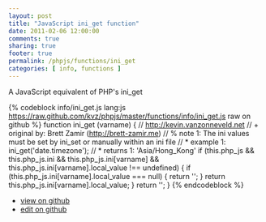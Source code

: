 ```yaml
---
layout: post
title: "JavaScript ini_get function"
date: 2011-02-06 12:00:00
comments: true
sharing: true
footer: true
permalink: /phpjs/functions/ini_get
categories: [ info, functions ]
---
```

A JavaScript equivalent of PHP's ini_get
<!-- more -->
{% codeblock info/ini_get.js lang:js https://raw.github.com/kvz/phpjs/master/functions/info/ini_get.js raw on github %}
function ini_get (varname) {
    // http://kevin.vanzonneveld.net
    // +   original by: Brett Zamir (http://brett-zamir.me)
    // %        note 1: The ini values must be set by ini_set or manually within an ini file
    // *     example 1: ini_get('date.timezone');
    // *     returns 1: 'Asia/Hong_Kong'
    if (this.php_js && this.php_js.ini && this.php_js.ini[varname] && this.php_js.ini[varname].local_value !== undefined) {
        if (this.php_js.ini[varname].local_value === null) {
            return '';
        }
        return this.php_js.ini[varname].local_value;
    }
    return '';
}
{% endcodeblock %}
<ul>
 <li><a href="https://github.com/kvz/phpjs/blob/master/functions/info/ini_get.js">view on github</a></li>
 <li><a href="https://github.com/kvz/phpjs/edit/master/functions/info/ini_get.js">edit on github</a></li>
</ul>
